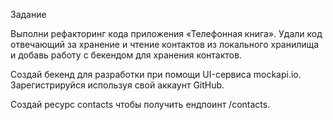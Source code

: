 Задание

Выполни рефакторинг кода приложения «Телефонная книга». Удали код отвечающий за
хранение и чтение контактов из локального хранилища и добавь работу с бекендом
для хранения контактов.

Создай бекенд для разработки при помощи UI-сервиса mockapi.io. Зарегистрируйся
используя свой аккаунт GitHub.

Создай ресурс contacts чтобы получить ендпоинт /contacts.

